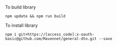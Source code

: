 To build library

`npm update && npm run build`

To install library

` npm i git+https://[access_code]:x-oauth-basic@github.com/Mavennet/general-dto.git --save
`
